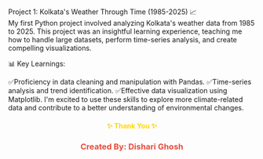 Project 1: Kolkata's Weather Through Time (1985-2025) 📈\
My first Python project involved analyzing Kolkata's weather data from 1985 to 2025. This project was an insightful learning experience, teaching me how to handle large datasets, perform time-series analysis, and create compelling visualizations.

📊 Key Learnings:

✅Proficiency in data cleaning and manipulation with Pandas.
✅Time-series analysis and trend identification.
✅Effective data visualization using Matplotlib. 
I'm excited to use these skills to explore more climate-related data and contribute to a better understanding of environmental changes.

<h4 align="center" style="color:gold;">✨ Thank You ✨</h4> 
<h3 align="center" style="color:#e74c3c;">Created By: Dishari Ghosh</h3>
